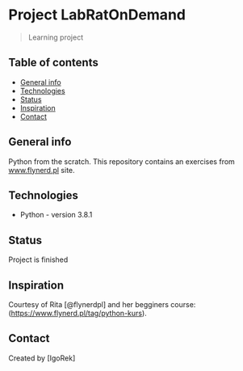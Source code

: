# Project LabRatOnDemand
> Learning project

## Table of contents
* [General info](#general-info)
* [Technologies](#technologies)
* [Status](#status)
* [Inspiration](#inspiration)
* [Contact](#contact)

## General info
Python from the scratch. This repository contains an exercises from www.flynerd.pl site.  

## Technologies
* Python - version 3.8.1

## Status
Project is finished

## Inspiration
Courtesy of Rita [@flynerdpl] and her begginers course: (https://www.flynerd.pl/tag/python-kurs).

## Contact
Created by [IgoRek]
